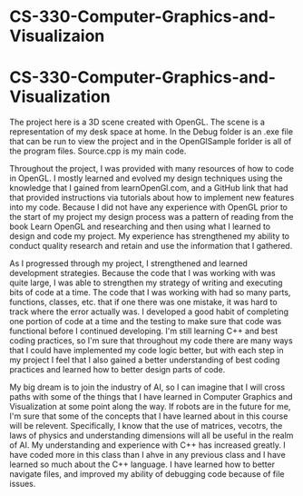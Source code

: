 # CS-330-Computer-Graphics-and-Visualizaion

# CS-330-Computer-Graphics-and-Visualization
The project here is a 3D scene created with OpenGL. The scene is a representation of my desk space at home. In the Debug folder is an .exe file that can be run to view the project and in the OpenGlSample forlder is all of the program files. Source.cpp is my main code. 

Throughout the project, I was provided with many resources of how to code in OpenGL. I mostly learned and evolved my design techniques using the knowledge that I gained from learnOpenGl.com, and a GitHub link that had that provided instructions via tutorials about how to implement new features into my code. Because I did not have any experience with OpenGL prior to the start of my project my design process was a pattern of reading from the book Learn OpenGL and researching and then using what I learned to design and code my project. My experience has strengthened my ability to conduct quality research and retain and use the information that I gathered. 

As I progressed through my project, I strengthened and learned development strategies. Because the code that I was working with was quite large, I was able to strengthen my strategy of writing and executing bits of code at a time. The code that I was working with had so many parts, functions, classes, etc. that if one there was one mistake, it was hard to track where the error actually was.  I developed a good habit of completing one portion of code at a time and the testing to make sure that code was functional before I continued developing. I'm still learning C++ and best coding practices, so I'm sure that throughout my code there are many ways that I could have implemented my code logic better, but with each step in my project I feel that I also gained a better understanding of best coding practices and learned how to better design parts of code. 

My big dream is to join the industry of AI, so I can imagine that I will cross paths with some of the things that I have learned in Computer Graphics and Visualization at some point along the way. If robots are in the future for me, I'm sure that some of the concepts that I have learned about in this course will be relevent. Specifically, I know that the use of matrices, vecotrs, the laws of physics and understanding dimensions will all be useful in the realm of AI. My understanding and experience with C++ has increased greatly. I have coded more in this class than I ahve in any previous class and I have learned so much about the C++ language. I have learned how to better navigate files, and improved my ability of debugging code because of file issues.  
